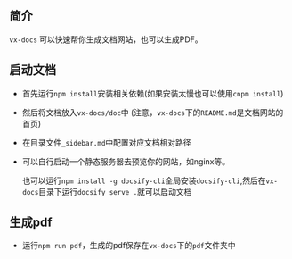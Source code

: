 ## 简介

`vx-docs` 可以快速帮你生成文档网站，也可以生成PDF。

## 启动文档

* 首先运行`npm install`安装相关依赖(如果安装太慢也可以使用`cnpm install`)

* 然后将文档放入`vx-docs/doc`中 (注意，`vx-docs`下的`README.md`是文档网站的首页)

* 在目录文件`_sidebar.md`中配置对应文档相对路径

* 可以自行启动一个静态服务器去预览你的网站，如nginx等。 

  也可以运行`npm install -g docsify-cli`全局安装`docsify-cli`,然后在`vx-docs`目录下运行`docsify serve .`就可以启动文档

## 生成pdf

* 运行`npm run pdf`，生成的pdf保存在`vx-docs`下的`pdf`文件夹中


